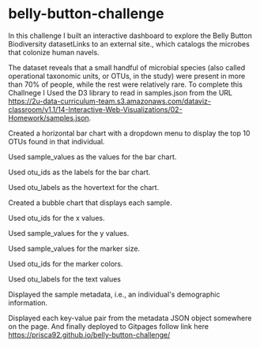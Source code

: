 # belly-button-challenge

In this challenge I built an interactive dashboard to explore the Belly Button Biodiversity datasetLinks to an external site., which catalogs the microbes that colonize human navels.

The dataset reveals that a small handful of microbial species (also called operational taxonomic units, or OTUs, in the study) were present in more than 70% of people, while the rest were relatively rare.
To complete this Challnege I 
Used the D3 library to read in samples.json from the URL https://2u-data-curriculum-team.s3.amazonaws.com/dataviz-classroom/v1.1/14-Interactive-Web-Visualizations/02-Homework/samples.json.

Created a horizontal bar chart with a dropdown menu to display the top 10 OTUs found in that individual.

Used sample_values as the values for the bar chart.

Used otu_ids as the labels for the bar chart.

Used otu_labels as the hovertext for the chart.

Created a bubble chart that displays each sample.

Used otu_ids for the x values.

Used sample_values for the y values.

Used sample_values for the marker size.

Used otu_ids for the marker colors.

Used otu_labels for the text values

Displayed the sample metadata, i.e., an individual's demographic information.

Displayed each key-value pair from the metadata JSON object somewhere on the page.
And finally deployed to Gitpages follow link here https://prisca92.github.io/belly-button-challenge/
